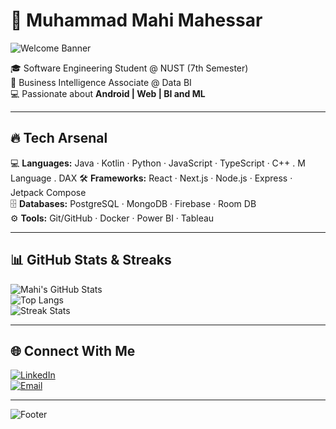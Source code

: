 # 🚀 Muhammad Mahi Mahessar  

![Welcome Banner](https://capsule-render.vercel.app/api?type=waving&color=2f2f2f&height=180&section=header&text=Hey+There!+I'm+Mahi👋&fontSize=32&fontAlignY=35&animation=twinkling)

🎓 Software Engineering Student @ NUST (7th Semester)  
💼 Business Intelligence Associate @ Data BI  
💻 Passionate about **Android | Web | BI and ML** 

---

## 🔥 Tech Arsenal  
💻 **Languages:** Java · Kotlin · Python · JavaScript · TypeScript · C++ . M Language . DAX
🛠 **Frameworks:** React · Next.js · Node.js · Express · Jetpack Compose  
🗄 **Databases:** PostgreSQL · MongoDB · Firebase · Room DB  
⚙️ **Tools:** Git/GitHub · Docker · Power BI · Tableau 

---

## 📊 GitHub Stats & Streaks  
![Mahi's GitHub Stats](https://github-readme-stats.vercel.app/api?username=MuhammadMahi585&show_icons=true&theme=radical)  
![Top Langs](https://github-readme-stats.vercel.app/api/top-langs/?username=MuhammadMahi585&layout=compact&theme=radical)  
![Streak Stats](https://github-readme-streak-stats.herokuapp.com/?user=MuhammadMahi585&theme=radical)  

---

## 🌐 Connect With Me  
[![LinkedIn](https://img.shields.io/badge/LinkedIn-blue?style=flat&logo=linkedin)](https://www.linkedin.com/in/muhammad-mahi-mahessar-684832379/)  
[![Email](https://img.shields.io/badge/Email-Contact-red?style=flat&logo=gmail)](mailto:maheemahesar39@gmail.com)  

---

![Footer](https://capsule-render.vercel.app/api?type=waving&color=gradient&height=100&section=footer)  

